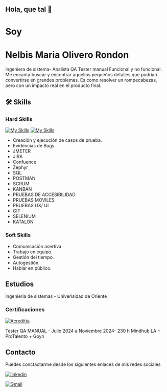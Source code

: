 ## Hola, que tal 👋
# Soy 
# Nelbis Maria Olivero Rondon

Ingeniera de sistema- Analista QA Tester manual Funcional y no funcional.
Me encanta buscar y encontrar aquellos pequeños detalles que podrían convertirse en grandes problemas. Es como resolver un rompecabezas, pero con un impacto real en el producto final.

## 🛠 Skills

### Hard Skills

[![My Skills](https://skillicons.dev/icons?i=js,html,css,cs,mysql,py,git,github,postman,powershell,selenium,ubuntu,visualstudio,windows,linux)](https://skillicons.dev)
[![My Skills](https://skillicons.dev/icons?i=bash,figma&theme=light)](https://skillicons.dev)
- Creación y ejecución de casos de prueba.
- Evidencias de Bugs.
- JMETER
- JIRA
- Confuence
- Zephyr
- SQL
- POSTMAN
- SCRUM
- KANBAN
- PRUEBAS DE ACCESIBILIDAD
- PRUEBAS MOVILES
- PRUEBAS UX/ UI
- GIT
- SELENIUM
- KATALON


### Soft Skills
- Comunicación asertiva 
- Trabajo en equipo.
- Gestión del tiempo.
- Autogestión. 
- Hablar en público.
## Estudios
Ingenieria de sistemas - Univerisidad de Oriente

### Certificaciones
[![Acreditta]( https://info.acreditta.com/wp-content/uploads/2023/06/Logo-Acreditta-Blanco.svg)](https://api.acreditta.com/api/v1/badges/badge-acceptance/bcc8cc4b-6112-492d-9b40-0ab7400594b6/)

Tester QA MANUAL - Julio 2024 a Noviembre 2024- 230 h
Mindhub LA + ProTalento + Goyn 

## Contacto
Puedes conctactarme desde los siguientes enlaces de mis redes sociales

[![linkedin](https://img.shields.io/badge/linkedin-0A66C2?style=for-the-badge&logo=linkedin&logoColor=white)](https://www.linkedin.com/in/nelbis-olivero-21350a10a/)

<a href="mailto:nelbisolivero19@gmail.com">
  <img src="https://img.shields.io/badge/Gmail-D14836?style=for-the-badge&logo=gmail&logoColor=white" alt="Gmail" />
</a>
